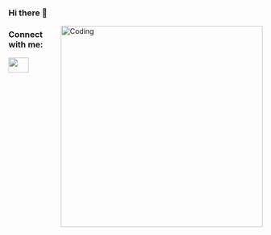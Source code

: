 ### Hi there 👋

<img align="right" alt="Coding" width="400" src="">

<h3 align="left">Connect with me:</h3>
<p align="left">
<a href="https://www.linkedin.com/in/techdiegogouveia/" target="blank"><img align="center" src="https://imgur.com/a/P8QATEY" alt="" height="30" width="40" /></a>
</p>
